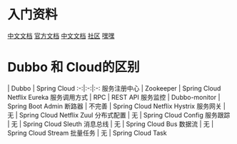 # 入门资料
[中文文档](https://www.springcloud.cc/spring-cloud-greenwich.html)
[官方文档](https://cloud.spring.io/spring-cloud-static/spring-cloud.html)
[中文文档](https://www.springcloud.cc/spring-cloud-dalston.html)
[社区](https://www.springcloud.cn)
[嘿嘿](https://www.springcloud.cc)

<!-- more -->

# Dubbo 和 Cloud的区别
| Dubbo | Spring  Cloud
:-:|:-:|:-:
服务注册中心 | Zookeeper | Spring Cloud Netflix Eureka
服务调用方式 | RPC | REST API
服务监控 | Dubbo-monitor | Spring Boot Admin
断路器 | 不完善 | Spring Cloud Netflix Hystrix
服务网关 | 无 | Spring Cloud Netflix Zuul
分布式配置 | 无 | Spring Cloud Config
服务跟踪 | 无 | Spring Cloud Sleuth
消息总线 | 无 | Spring Cloud Bus
数据流 | 无 | Spring Cloud Stream
批量任务 | 无 | Spring Cloud Task



